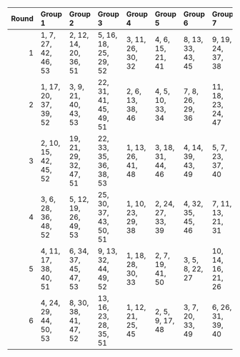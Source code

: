|   Round | Group 1               | Group 2                | Group 3                | Group 4           | Group 5           | Group 6           | Group 7            | Group 8            | Group 9            | Group 10           |
|--------:|:----------------------|:-----------------------|:-----------------------|:------------------|:------------------|:------------------|:-------------------|:-------------------|:-------------------|:-------------------|
|       1 | 1, 7, 27, 42, 46, 53  | 2, 12, 14, 20, 36, 51  | 5, 16, 18, 25, 29, 52  | 3, 11, 26, 30, 32 | 4, 6, 15, 21, 41  | 8, 13, 33, 43, 45 | 9, 19, 24, 37, 38  | 10, 22, 28, 39, 44 | 17, 23, 31, 34, 50 | 35, 40, 47, 48, 49 |
|       2 | 1, 17, 20, 37, 39, 52 | 3, 9, 21, 40, 43, 53   | 22, 31, 41, 45, 49, 51 | 2, 6, 13, 38, 46  | 4, 5, 10, 33, 34  | 7, 8, 26, 29, 36  | 11, 18, 23, 24, 47 | 12, 15, 28, 32, 50 | 14, 25, 27, 35, 44 | 16, 19, 30, 42, 48 |
|       3 | 2, 10, 15, 42, 45, 52 | 19, 21, 29, 32, 47, 51 | 22, 33, 35, 36, 38, 53 | 1, 13, 26, 41, 48 | 3, 18, 31, 44, 46 | 4, 14, 39, 43, 49 | 5, 7, 23, 37, 40   | 6, 12, 17, 27, 30  | 8, 24, 25, 28, 34  | 9, 11, 16, 20, 50  |
|       4 | 3, 6, 28, 36, 48, 52  | 5, 12, 19, 26, 49, 53  | 25, 30, 37, 43, 50, 51 | 1, 10, 23, 29, 38 | 2, 24, 27, 33, 39 | 4, 32, 35, 45, 46 | 7, 11, 13, 21, 31  | 8, 20, 40, 42, 44  | 9, 14, 18, 34, 41  | 15, 16, 17, 22, 47 |
|       5 | 4, 11, 17, 38, 40, 51 | 6, 34, 37, 45, 47, 53  | 9, 13, 32, 44, 49, 52  | 1, 18, 28, 30, 33 | 2, 7, 19, 41, 50  | 3, 5, 8, 22, 27   | 10, 14, 16, 21, 26 | 12, 24, 43, 46, 48 | 15, 20, 29, 31, 35 | 23, 25, 36, 39, 42 |
|       6 | 4, 24, 29, 44, 50, 53 | 8, 30, 38, 41, 47, 52  | 13, 16, 23, 28, 35, 51 | 1, 12, 21, 25, 45 | 2, 5, 9, 17, 48   | 3, 7, 20, 33, 49  | 6, 26, 31, 39, 40  | 10, 18, 27, 32, 43 | 11, 14, 22, 37, 42 | 15, 19, 34, 36, 46 |
